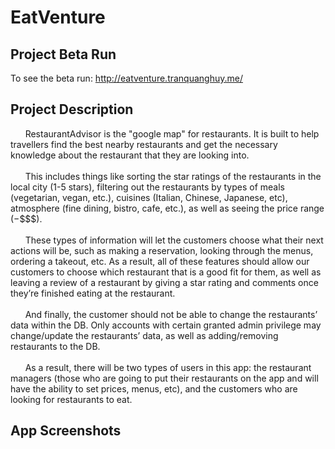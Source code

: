 # EatVenture

## Project Beta Run

To see the beta run: http://eatventure.tranquanghuy.me/

## Project Description

&nbsp;&nbsp;&nbsp;&nbsp;&nbsp;&nbsp;RestaurantAdvisor is the "google map" for restaurants. It is built to help travellers find the best nearby restaurants and get the necessary knowledge about the restaurant that they are looking into.
<br />
<br />
&nbsp;&nbsp;&nbsp;&nbsp;&nbsp;&nbsp;This includes things like sorting the star ratings of the restaurants in the local city (1-5 stars), filtering out the restaurants by types of meals (vegetarian, vegan, etc.), cuisines (Italian, Chinese, Japanese, etc), atmosphere (fine dining, bistro, cafe, etc.), as well as seeing the price range ($-$$$$).
<br />
<br />
&nbsp;&nbsp;&nbsp;&nbsp;&nbsp;&nbsp;These types of information will let the customers choose what their next actions will be, such as making a reservation, looking through the menus, ordering a takeout, etc. As a result, all of these features should allow our customers to choose which restaurant that is a good fit for them, as well as leaving a review of a restaurant by giving a star rating and comments once they’re finished eating at the restaurant.
<br />
<br />
&nbsp;&nbsp;&nbsp;&nbsp;&nbsp;&nbsp;And finally, the customer should not be able to change the restaurants’ data within the DB. Only accounts with certain granted admin privilege may change/update the restaurants’ data, as well as adding/removing restaurants to the DB.
<br />
<br />
&nbsp;&nbsp;&nbsp;&nbsp;&nbsp;&nbsp;As a result, there will be two types of users in this app: the restaurant managers (those who are going to put their restaurants on the app and will have the ability to set prices, menus, etc), and the customers who are looking for restaurants to eat.

## App Screenshots




